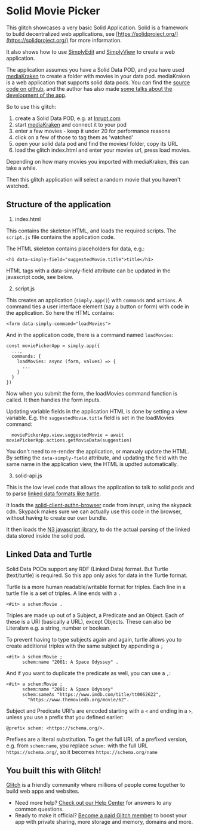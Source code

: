 # Solid Movie Picker

This glitch showcases a very basic Solid Application. Solid is a framework to build decentralized web applications, 
see [https://solidproject.org/](https://solidproject.org/) for more information.

It also shows how to use [SimplyEdit](https://simplyedit.io/) and [SimplyView](https://reference.simplyedit.io/simplyview/) to create a web application.

The application assumes you have a Solid Data POD, and you have used [mediaKraken](https://noeldemartin.github.io/media-kraken/login) to create a folder with movies in your data pod.
mediaKraken is a web application that supports solid data pods. You can find the [source code on github](https://github.com/NoelDeMartin/media-kraken), and the author has also made [some talks about the development of the app](https://www.youtube.com/watch?app=desktop&v=cajBTJXmKhA).

So to use this glitch:

1. create a Solid Data POD, e.g. at [Inrupt.com](https://start.inrupt.com/profile)
2. start [mediaKraken](https://noeldemartin.github.io/media-kraken/login) and connect it to your pod
3. enter a few movies - keep it under 20 for performance reasons
4. click on a few of those to tag them as 'watched'
5. open your solid data pod and find the movies/ folder, copy its URL
6. load the glitch index.html and enter your movies url, press load movies.

Depending on how many movies you imported with mediaKraken, this can take a while.

Then this glitch application will select a random movie that you haven't watched.

## Structure of the application

1. index.html

This contains the skeleton HTML, and loads the required scripts. The `script.js` file contains the application code.

The HTML skeleton contains placeholders for data, e.g.:

```
<h1 data-simply-field="suggestedMovie.title">title</h1>
```

HTML tags with a data-simply-field attribute can be updated in the javascript code, see below.

2. script.js

This creates an application (`simply.app()`) with `commands` and `actions`.
A command ties a user interface element (say a button or form) with code in the application. So here the HTML contains:

```
<form data-simply-command="loadMovies">
```

And in the application code, there is a command named `loadMovies`:

```
const moviePickerApp = simply.app({
  ...,
  commands: {
    loadMovies: async (form, values) => {
      ...
    }
  }
})
```

Now when you submit the form, the loadMovies command function is called. It then handles the form inputs.

Updating variable fields in the application HTML is done by setting a view variable. E.g. the `suggestedMovie.title` field is set in the loadMovies command:

```
  moviePickerApp.view.suggestedMovie = await moviePickerApp.actions.getMovieData(suggestion)
```

You don't need to re-render the application, or manualy update the HTML. By setting the `data-simply-field` attribute,
and updating the field with the same name in the application view, the HTML is updted automatically.

3. solid-api.js

This is the low level code that allows the application to talk to solid pods and to parse [linked data formats like turtle](https://medium.com/wallscope/understanding-linked-data-formats-rdf-xml-vs-turtle-vs-n-triples-eb931dbe9827).

It loads the [solid-client-authn-browser](https://github.com/inrupt/solid-client-authn-js/) code from inrupt, using the skypack cdn. Skypack makes sure we can actually use this code in the browser, without having to create our own bundle.

It then loads the [N3 javascript library](https://github.com/rdfjs/N3.js), to do the actual parsing of the linked data stored inside the solid pod.

## Linked Data and Turtle

Solid Data PODs support any RDF (Linked Data) format. But Turtle (text/turtle) is required. So this app only asks for data in the Turtle format.

Turtle is a more human readable/writable format for triples. Each line in a turtle file is a set of triples. A line ends with a `.`

```
<#it> a schem:Movie .
```

Triples are made up out of a Subject, a Predicate and an Object. Each of these is a URI (basically a URL), except Objects. These can also be Literalsm e.g. a string, number or boolean.

To prevent having to type subjects again and again, turtle allows you to create additional triples with the same subject by appending a `;`

```
<#it> a schem:Movie ;
      schem:name "2001: A Space Odyssey" .
```

And if you want to duplicate the predicate as well, you can use a `,`:

```
<#it> a schem:Movie ;
      schem:name "2001: A Space Odyssey"
      schem:sameAs "https://www.imdb.com/title/tt0062622",
        "https://www.themoviedb.org/movie/62".
```

Subject and Predicate URI's are encoded starting with a `<` and ending in a `>`, unless you use a prefix that you defined earlier:

```
@prefix schem: <https://schema.org/>.
```

Prefixes are a literal substitution. To get the full URL of a prefixed version, e.g. from `schem:name`, you replace `schem:` with
the full URL `https://schema.org/`, so it becomes `https://schema.org/name`

## You built this with Glitch!

[Glitch](https://glitch.com) is a friendly community where millions of people come together to build web apps and websites.

- Need more help? [Check out our Help Center](https://help.glitch.com/) for answers to any common questions.
- Ready to make it official? [Become a paid Glitch member](https://glitch.com/pricing) to boost your app with private sharing, more storage and memory, domains and more.

